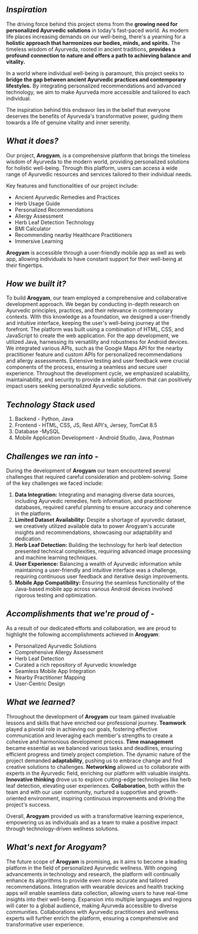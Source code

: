 
## _Inspiration_
The driving force behind this project stems from the **growing need for personalized Ayurvedic solutions** in today's fast-paced world. As modern life places increasing demands on our well-being, there's a yearning for a **holistic approach that harmonizes our bodies, minds, and spirits.** The timeless wisdom of Ayurveda, rooted in ancient traditions, **provides a profound connection to nature and offers a path to achieving balance and vitality.**

In a world where individual well-being is paramount, this project seeks to **bridge the gap between ancient Ayurvedic practices and contemporary lifestyles.** By integrating personalized recommendations and advanced technology, we aim to make Ayurveda more accessible and tailored to each individual.

The inspiration behind this endeavor lies in the belief that everyone deserves the benefits of Ayurveda's transformative power, guiding them towards a life of genuine vitality and inner serenity.
## _What it does?_

Our project, **Arogyam**, is a comprehensive platform that brings the timeless wisdom of Ayurveda to the modern world, providing personalized solutions for holistic well-being. Through this platform, users can access a wide range of Ayurvedic resources and services tailored to their individual needs.

Key features and functionalities of our project include:
 - Ancient Ayurvedic Remedies and Practices
 - Herb Usage Guide
 - Personalized Recommendations
 - Allergy Assessment
 - Herb Leaf Detection Technology
 - BMI Calculator
 - Recommending nearby Healthcare Practitioners
 - Immersive Learning

**Arogyam** is accessible through a user-friendly mobile app as well as web app, allowing individuals to have constant support for their well-being at their fingertips.


## _How we built it?_
To build **Arogyam**, our team employed a comprehensive and collaborative development approach. We began by conducting in-depth research on Ayurvedic principles, practices, and their relevance in contemporary contexts. With this knowledge as a foundation, we designed a user-friendly and intuitive interface, keeping the user's well-being journey at the forefront. The platform was built using a combination of HTML, CSS, and JavaScript to create the web application. For the app development, we utilized Java, harnessing its versatility and robustness for Android devices. We integrated various APIs, such as the Google Maps API for the nearby practitioner feature and custom APIs for personalized recommendations and allergy assessments. Extensive testing and user feedback were crucial components of the process, ensuring a seamless and secure user experience. Throughout the development cycle, we emphasized scalability, maintainability, and security to provide a reliable platform that can positively impact users seeking personalized Ayurvedic solutions.

## _Technology Stack used_
1. Backend - Python, Java
2. Frontend - HTML, CSS, JS, Rest API's, Jersey, TomCat 8.5
3. Database -MySQL
4. Mobile Application Development - Android Studio, Java, Postman

## _Challenges we ran into -_
During the development of **Arogyam** our team encountered several challenges that required careful consideration and problem-solving. Some of the key challenges we faced include:

1.  **Data Integration:** Integrating and managing diverse data sources, including Ayurvedic remedies, herb information, and practitioner databases, required careful planning to ensure accuracy and coherence in the platform.
2. **Limited Dataset Availability:** Despite a shortage of ayurvedic dataset, we creatively utilized available data to power Arogyam's accurate insights and recommendations, showcasing our adaptability and dedication.
3. **Herb Leaf Detection:** Building the technology for herb leaf detection presented technical complexities, requiring advanced image processing and machine learning techniques.
4. **User Experience:** Balancing a wealth of Ayurvedic information while maintaining a user-friendly and intuitive interface was a challenge, requiring continuous user feedback and iterative design improvements.
5. **Mobile App Compatibility:** Ensuring the seamless functionality of the Java-based mobile app across various Android devices involved rigorous testing and optimization.

## _Accomplishments that we're proud of -_
As a result of our dedicated efforts and collaboration, we are proud to highlight the following accomplishments achieved in **Arogyam**:

 - Personalized Ayurvedic Solutions
 - Comprehensive Allergy Assessment
 - Herb Leaf Detection
 - Curated a rich repository of Ayurvedic knowledge
 - Seamless Mobile App Integration
 - Nearby Practitioner Mapping
 - User-Centric Design
## _What we learned?_
Throughout the development of **Arogyam** our team gained invaluable lessons and skills that have enriched our professional journey. **Teamwork** played a pivotal role in achieving our goals, fostering effective communication and leveraging each member's strengths to create a cohesive and harmonious development process. **Time management** became essential as we balanced various tasks and deadlines, ensuring efficient progress and timely project completion. The dynamic nature of the project demanded **adaptability**, pushing us to embrace change and find creative solutions to challenges. **Networking** allowed us to collaborate with experts in the Ayurvedic field, enriching our platform with valuable insights. **Innovative thinking** drove us to explore cutting-edge technologies like herb leaf detection, elevating user experiences. **Collaboration**, both within the team and with our user community, nurtured a supportive and growth-oriented environment, inspiring continuous improvements and driving the project's success. 

Overall, **Arogyam** provided us with a transformative learning experience, empowering us as individuals and as a team to make a positive impact through technology-driven wellness solutions.

## _What's next for Arogyam?_
The future scope of **Arogyam** is promising, as it aims to become a leading platform in the field of personalized Ayurvedic wellness. With ongoing advancements in technology and research, the platform will continually enhance its algorithms to provide even more accurate and tailored recommendations. Integration with wearable devices and health tracking apps will enable seamless data collection, allowing users to have real-time insights into their well-being. Expansion into multiple languages and regions will cater to a global audience, making Ayurveda accessible to diverse communities. Collaborations with Ayurvedic practitioners and wellness experts will further enrich the platform, ensuring a comprehensive and transformative user experience.
